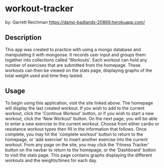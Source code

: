 # workout-tracker
by: Garrett Reichman
https://damp-badlands-20869.herokuapp.com/

## Description
  This app was created to practice with using a mongo database and manipulating it with mongoose. It records user input and groups them together into collections called 'Workouts'. Each workout can hold any number of exercises that are submitted from the homepage. These workouts can then be viewed on the stats page, displaying graphs of the total weight used and time they lasted.
  
## Usage
  To begin using this application, visit the site linked above. The homepage will display the last created workout. If you wish to add to the current workout, click the 'Continue Workout' button, or if you wish to start a new workout, click the 'New Workout' button. On the next page, you will be able to enter a new exercise to the current workout. Choose from either cardio or resistance workout types then fill in the information that follows. Once complete, you may hit the 'complete workout' button to return to the homepage, or 'add exercise' to insert another exercise into the current workout. From any page on the site, you may click the 'Fitness Tracker' button on the navbar to return to the homepage, or the 'Dashboard' button to visit the stats page. This page contains graphs displaying the different workouts and the weights/times for each day.
